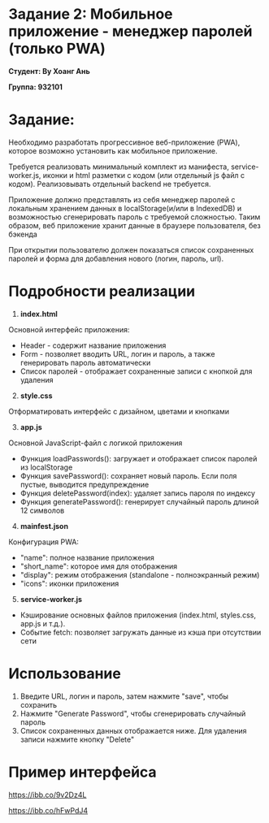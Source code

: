 # Задание 2: Мобильное приложение - менеджер паролей (только PWA)
**Студент: Ву Хоанг Ань**

**Группа: 932101**

# Задание:
Необходимо разработать прогрессивное веб-приложение (PWA), которое возможно установить как мобильное приложение. 

Требуется реализовать минимальный комплект из манифеста, service-worker.js, иконки и html разметки с кодом (или отдельный js файл с кодом). Реализовывать отдельный backend не требуется.

Приложение должно представлять из себя менеджер паролей с локальным хранением данных в localStorage(и/или в IndexedDB) и возможностью сгенерировать пароль с требуемой сложностью.  Таким образом, веб приложение хранит данные в браузере пользователя, без бэкенда

При открытии пользователю должен показаться список сохраненных паролей и форма для добавления нового (логин, пароль, url).

# Подробности реализации
1. **index.html**

Основной интерфейс приложения:
* Header - содержит название приложения
* Form - позволяет вводить URL, логин и пароль, а также генерировать пароль автоматически
* Список паролей - отображает сохраненные записи с кнопкой для удаления
2. **style.css**
  
Отформатировать интерфейс с дизайном, цветами и кнопками

3. **app.js**

Основной JavaScript-файл с логикой приложения

* Функция loadPasswords(): загружает и отображает список паролей из localStorage
* Функция savePassword(): сохраняет новый пароль. Если поля пустые, выводится предупреждение
* Функция deletePassword(index): удаляет запись пароля по индексу
* Функция generatePassword(): генерирует случайный пароль длиной 12 символов

4. **mainfest.json**

Конфигурация PWA:
* "name": полное название приложения
* "short_name": которое имя для отображения
* "display": режим отображения (standalone - полноэкранный режим)
* "icons": иконки приложения 

5. **service-worker.js**
* Кэширование основных файлов приложения (index.html, styles.css, app.js и т.д.).
* Событие fetch: позволяет загружать данные из кэша при отсутствии сети

# Использование
1. Введите URL, логин и пароль, затем нажмите "save", чтобы сохранить
2. Нажмите "Generate Password", чтобы сгенерировать случайный пароль
3. Список сохраненных данных отображается ниже. Для удаления записи нажмите кнопку "Delete"

# Пример интерфейса

https://ibb.co/9v2Dz4L

https://ibb.co/hFwPdJ4
